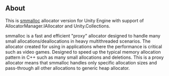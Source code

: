 ## About
This is [smmalloc](https://github.com/SergeyMakeev/smmalloc) allocator version for Unity Engine with support of AllocatorManager.IAllocator and Unity.Collections.

smmalloc is a fast and efficient "proxy" allocator designed to handle many small allocations/deallocations in heavy multithreaded scenarios.
The allocator created for using in applications where the performance is critical such as video games.
Designed to speed up the typical memory allocation pattern in C++ such as many small allocations and deletions.
This is a proxy allocator means that smmalloc handles only specific allocation sizes and pass-through all other allocations to generic heap allocator.

